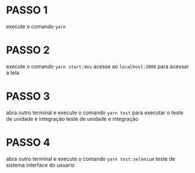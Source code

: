 # PASSO 1
execute o comando ```yarn```

# PASSO 2
execute o comando ```yarn start:dev```
acesse ao ```localhost:3000``` para acessar a tela

# PASSO 3
abra outro terminal e execute o comando ```yarn test``` para executar o teste de unidade e integração
teste de unidade e integração


# PASSO 4
abra outro terminal e execute o comando ```yarn test:selenium```
teste de sistema interface do usuario

